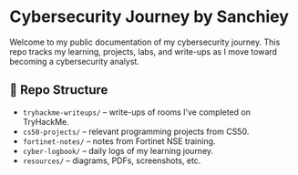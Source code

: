 # Cybersecurity Journey by Sanchiey

Welcome to my public documentation of my cybersecurity journey. This repo tracks my learning, projects, labs, and write-ups as I move toward becoming a cybersecurity analyst.

## 📂 Repo Structure
- `tryhackme-writeups/` – write-ups of rooms I’ve completed on TryHackMe.
- `cs50-projects/` – relevant programming projects from CS50.
- `fortinet-notes/` – notes from Fortinet NSE training.
- `cyber-logbook/` – daily logs of my learning journey.
- `resources/` – diagrams, PDFs, screenshots, etc.
